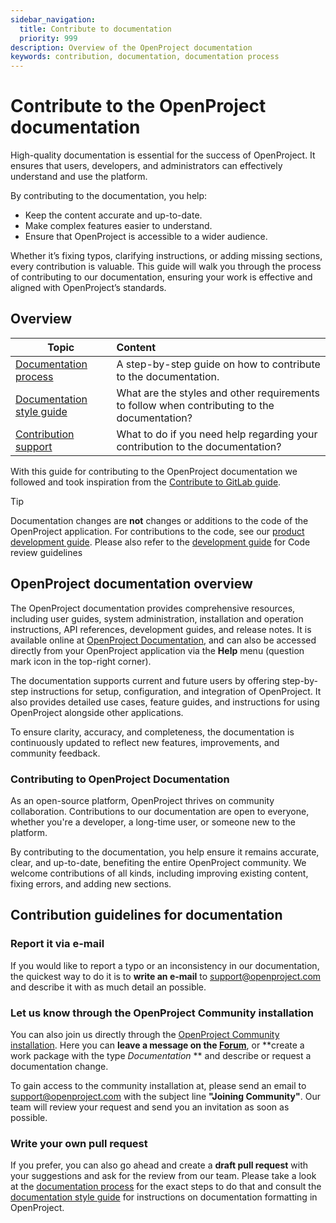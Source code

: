 ```yaml
---
sidebar_navigation:
  title: Contribute to documentation
  priority: 999
description: Overview of the OpenProject documentation
keywords: contribution, documentation, documentation process
---
```


# Contribute to the OpenProject documentation

High-quality documentation is essential for the success of OpenProject. It ensures that users, developers, and administrators can effectively understand and use the platform.

By contributing to the documentation, you help:

- Keep the content accurate and up-to-date.
- Make complex features easier to understand.
- Ensure that OpenProject is accessible to a wider audience.

Whether it’s fixing typos, clarifying instructions, or adding missing sections, every contribution is valuable. This guide will walk you through the process of contributing to our documentation, ensuring your work is effective and aligned with OpenProject’s standards.

## Overview

| Topic                                                  | Content                                                      |
| ------------------------------------------------------ | :----------------------------------------------------------- |
| [Documentation process](documentation-process)         | A step-by-step guide on how to contribute to the documentation. |
| [Documentation style guide](documentation-style-guide) | What are the styles and other requirements to follow when contributing to the documentation? |
| [Contribution support](contribution-support)           | What to do if you need help regarding your contribution to the documentation? |

With this guide for contributing to the OpenProject documentation we followed and took inspiration from the [Contribute to GitLab guide](https://about.gitlab.com/community/contribute/).

> [!TIP] 
> Documentation changes are **not** changes or additions to the code of the OpenProject application. For contributions to the code, see our [product development guide](../../development/product-development-handbook/). Please also refer to the [development guide](../../development/code-review-guidelines/) for Code review guidelines

## OpenProject documentation overview

The OpenProject documentation provides comprehensive resources, including user guides, system administration, installation and operation instructions, API references, development guides, and release notes. It is available online at [OpenProject Documentation](https://www.openproject.org/docs/), and can also be accessed directly from your OpenProject application via the **Help** menu (question mark icon in the top-right corner).

The documentation supports current and future users by offering step-by-step instructions for setup, configuration, and integration of OpenProject. It also provides detailed use cases, feature guides, and instructions for using OpenProject alongside other applications.

To ensure clarity, accuracy, and completeness, the documentation is continuously updated to reflect new features, improvements, and community feedback.

### Contributing to OpenProject Documentation

As an open-source platform, OpenProject thrives on community collaboration. Contributions to our documentation are open to everyone, whether you're a developer, a long-time user, or someone new to the platform.

By contributing to the documentation, you help ensure it remains accurate, clear, and up-to-date, benefiting the entire OpenProject community. We welcome contributions of all kinds, including improving existing content, fixing errors, and adding new sections.

## Contribution guidelines for documentation

### Report it via e-mail

If you would like to report a typo or an inconsistency in our documentation, the quickest way to do it is to **write an e-mail** to [support@openproject.com](mailto:support@openproject.com) and describe it with as much detail an possible. 

### Let us know through the OpenProject Community installation

You can also join us directly through the [OpenProject Community installation](https://community.openproject.org). Here you can **leave a message on the [Forum](https://community.openproject.org/projects/openproject/forums)**, or **create a work package with the type *Documentation* ** and describe or request a documentation change.

To gain access to the community installation at, please send an email to [support@openproject.com](mailto:support@openproject.com) with the subject line **"Joining Community"**. Our team will review your request and send you an invitation as soon as possible.

### Write your own pull request

If you prefer, you can also go ahead and create a **draft pull request** with your suggestions and ask for the review from our team. Please take a look at the [documentation process](./documentation-process/) for the exact steps to do that and consult the [documentation style guide](./documentation-style-guide/) for instructions on documentation formatting in OpenProject.

